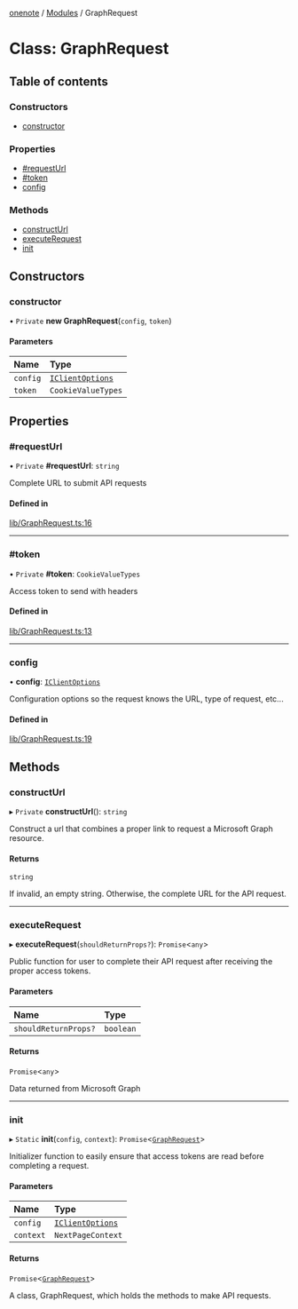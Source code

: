 [onenote](../README.md) / [Modules](../modules.md) / GraphRequest

# Class: GraphRequest

## Table of contents

### Constructors

- [constructor](GraphRequest.md#constructor)

### Properties

- [#requestUrl](GraphRequest.md##requesturl)
- [#token](GraphRequest.md##token)
- [config](GraphRequest.md#config)

### Methods

- [constructUrl](GraphRequest.md#constructurl)
- [executeRequest](GraphRequest.md#executerequest)
- [init](GraphRequest.md#init)

## Constructors

### constructor

• `Private` **new GraphRequest**(`config`, `token`)

#### Parameters

| Name | Type |
| :------ | :------ |
| `config` | [`IClientOptions`](../interfaces/IClientOptions.md) |
| `token` | `CookieValueTypes` |

## Properties

### #requestUrl

• `Private` **#requestUrl**: `string`

Complete URL to submit API requests

#### Defined in

[lib/GraphRequest.ts:16](https://gitlab.com/ennovar1/OneNote/-/blob/de56a48/lib/GraphRequest.ts#L16)

___

### #token

• `Private` **#token**: `CookieValueTypes`

Access token to send with headers

#### Defined in

[lib/GraphRequest.ts:13](https://gitlab.com/ennovar1/OneNote/-/blob/de56a48/lib/GraphRequest.ts#L13)

___

### config

• **config**: [`IClientOptions`](../interfaces/IClientOptions.md)

Configuration options so the request knows the URL, type of request, etc...

#### Defined in

[lib/GraphRequest.ts:19](https://gitlab.com/ennovar1/OneNote/-/blob/de56a48/lib/GraphRequest.ts#L19)

## Methods

### constructUrl

▸ `Private` **constructUrl**(): `string`

Construct a url that combines a proper link to request a Microsoft Graph resource.

#### Returns

`string`

If invalid, an empty string. Otherwise, the complete URL for the API request.

___

### executeRequest

▸ **executeRequest**(`shouldReturnProps?`): `Promise`<`any`\>

Public function for user to complete their API request after receiving the proper access tokens.

#### Parameters

| Name | Type |
| :------ | :------ |
| `shouldReturnProps?` | `boolean` |

#### Returns

`Promise`<`any`\>

Data returned from Microsoft Graph

___

### init

▸ `Static` **init**(`config`, `context`): `Promise`<[`GraphRequest`](GraphRequest.md)\>

Initializer function to easily ensure that access tokens are read before completing a request.

#### Parameters

| Name | Type |
| :------ | :------ |
| `config` | [`IClientOptions`](../interfaces/IClientOptions.md) |
| `context` | `NextPageContext` |

#### Returns

`Promise`<[`GraphRequest`](GraphRequest.md)\>

A class, GraphRequest, which holds the methods to make API requests.
